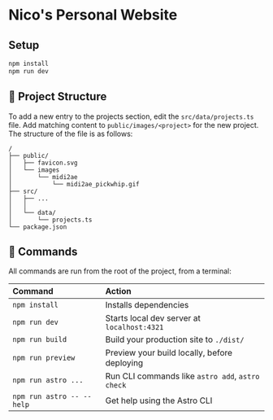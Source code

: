 # Nico's Personal Website


## Setup
```sh
npm install
npm run dev
```
## 🚀 Project Structure

To add a new entry to the projects section, edit the `src/data/projects.ts` file.
Add matching content to `public/images/<project>` for the new project.
The structure of the file is as follows:

```text
/
├── public/
│   ├── favicon.svg
│   └── images
│       └── midi2ae
│           └── midi2ae_pickwhip.gif
├── src/
│   ├── ...
│   │
│   └── data/
│       └── projects.ts
└── package.json
```


## 🧞 Commands

All commands are run from the root of the project, from a terminal:

| Command                   | Action                                           |
| :------------------------ | :----------------------------------------------- |
| `npm install`             | Installs dependencies                            |
| `npm run dev`             | Starts local dev server at `localhost:4321`      |
| `npm run build`           | Build your production site to `./dist/`          |
| `npm run preview`         | Preview your build locally, before deploying     |
| `npm run astro ...`       | Run CLI commands like `astro add`, `astro check` |
| `npm run astro -- --help` | Get help using the Astro CLI                     |

